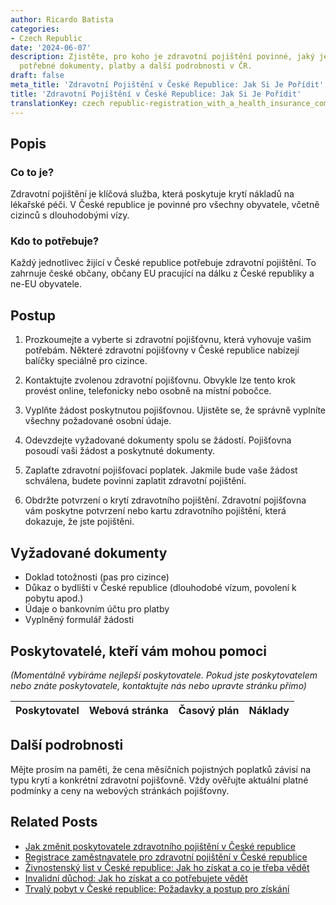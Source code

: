 ```yaml
---
author: Ricardo Batista
categories:
- Czech Republic
date: '2024-06-07'
description: Zjistěte, pro koho je zdravotní pojištění povinné, jaký je postup k získání,
  potřebné dokumenty, platby a další podrobnosti v ČR.
draft: false
meta_title: 'Zdravotní Pojištění v České Republice: Jak Si Je Pořídit'
title: 'Zdravotní Pojištění v České Republice: Jak Si Je Pořídit'
translationKey: czech republic-registration_with_a_health_insurance_company
---
```



## Popis
### Co to je?
Zdravotní pojištění je klíčová služba, která poskytuje krytí nákladů na lékařské péči. V České republice je povinné pro všechny obyvatele, včetně cizinců s dlouhodobými vízy.

### Kdo to potřebuje?
Každý jednotlivec žijící v České republice potřebuje zdravotní pojištění. To zahrnuje české občany, občany EU pracující na dálku z České republiky a ne-EU obyvatele.

## Postup

1. Prozkoumejte a vyberte si zdravotní pojišťovnu, která vyhovuje vašim potřebám. Některé zdravotní pojišťovny v České republice nabízejí balíčky speciálně pro cizince.

2. Kontaktujte zvolenou zdravotní pojišťovnu. Obvykle lze tento krok provést online, telefonicky nebo osobně na místní pobočce.

3. Vyplňte žádost poskytnutou pojišťovnou. Ujistěte se, že správně vyplníte všechny požadované osobní údaje.

4. Odevzdejte vyžadované dokumenty spolu se žádostí. Pojišťovna posoudí vaši žádost a poskytnuté dokumenty.

5. Zaplaťte zdravotní pojišťovací poplatek. Jakmile bude vaše žádost schválena, budete povinni zaplatit zdravotní pojištění.

6. Obdržte potvrzení o krytí zdravotního pojištění. Zdravotní pojišťovna vám poskytne potvrzení nebo kartu zdravotního pojištění, která dokazuje, že jste pojištěni.

## Vyžadované dokumenty

- Doklad totožnosti (pas pro cizince)
- Důkaz o bydlišti v České republice (dlouhodobé vízum, povolení k pobytu apod.)
- Údaje o bankovním účtu pro platby
- Vyplněný formulář žádosti

## Poskytovatelé, kteří vám mohou pomoci

_(Momentálně vybíráme nejlepší poskytovatele. Pokud jste poskytovatelem nebo znáte poskytovatele, kontaktujte nás nebo upravte stránku přímo)_

| Poskytovatel    |     Webová stránka  |     Časový plán   |      Náklady    |
| :-------------: | :-------------: |  :-------------: | :-------------: |



## Další podrobnosti
Mějte prosím na paměti, že cena měsíčních pojistných poplatků závisí na typu krytí a konkrétní zdravotní pojišťovně. Vždy ověřujte aktuální platné podmínky a ceny na webových stránkách pojišťovny.
## Related Posts

- [Jak změnit poskytovatele zdravotního pojištění v České republice](https://tramitit.com/cs/guides/czech-republic/zmena_zdravotni_pojistovny/)
- [Registrace zaměstnavatele pro zdravotní pojištění v České republice](https://tramitit.com/cs/guides/czech-republic/registrace_zamestnavatele_k_zdravotnimu_pojisteni/)
- [Živnostenský list v České republice: Jak ho získat a co je třeba vědět](https://tramitit.com/cs/guides/czech-republic/registrace_zivnostenskeho_opravneni/)
- [Invalidní důchod: Jak ho získat a co potřebujete vědět](https://tramitit.com/cs/guides/czech-republic/zadost_o_invalidni_duchod/)
- [Trvalý pobyt v České republice: Požadavky a postup pro získání](https://tramitit.com/cs/guides/czech-republic/zadost_o_povoleni_k_trvalemu_pobytu/)